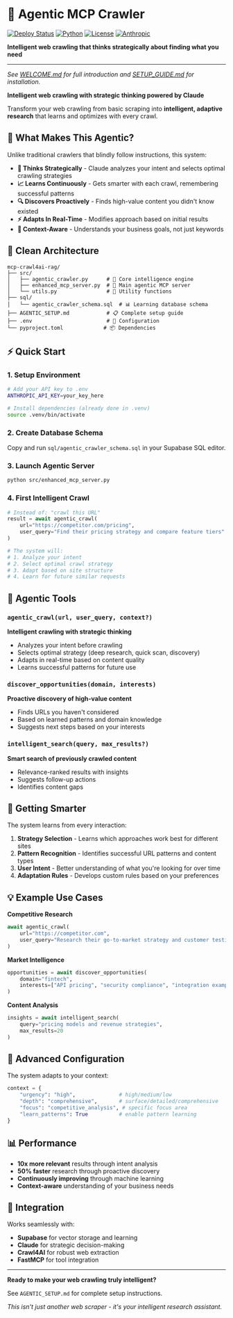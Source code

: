 # 🧠 Agentic MCP Crawler


[![Deploy Status](https://img.shields.io/badge/deploy-ready-brightgreen)](https://github.com/your-repo/agentic-mcp-crawler)
[![Python](https://img.shields.io/badge/python-3.11+-blue)](https://python.org)
[![License](https://img.shields.io/badge/license-MIT-green)](LICENSE)
[![Anthropic](https://img.shields.io/badge/powered%20by-Claude%204-orange)](https://anthropic.com)

**Intelligent web crawling that thinks strategically about finding what you need**

---

*See [WELCOME.md](WELCOME.md) for full introduction and [SETUP_GUIDE.md](SETUP_GUIDE.md) for installation.*

**Intelligent web crawling with strategic thinking powered by Claude**

Transform your web crawling from basic scraping into **intelligent, adaptive research** that learns and optimizes with every crawl.

## 🚀 What Makes This Agentic?

Unlike traditional crawlers that blindly follow instructions, this system:

- **🧠 Thinks Strategically** - Claude analyzes your intent and selects optimal crawling strategies
- **📈 Learns Continuously** - Gets smarter with each crawl, remembering successful patterns
- **🔍 Discovers Proactively** - Finds high-value content you didn't know existed
- **⚡ Adapts In Real-Time** - Modifies approach based on initial results
- **🎯 Context-Aware** - Understands your business goals, not just keywords

## 📁 Clean Architecture

```
mcp-crawl4ai-rag/
├── src/
│   ├── agentic_crawler.py      # 🧠 Core intelligence engine
│   ├── enhanced_mcp_server.py  # 🚀 Main agentic MCP server  
│   └── utils.py                # 🔧 Utility functions
├── sql/
│   └── agentic_crawler_schema.sql  # 📊 Learning database schema
├── AGENTIC_SETUP.md            # 📋 Complete setup guide
├── .env                        # 🔑 Configuration
└── pyproject.toml             # 📦 Dependencies
```

## ⚡ Quick Start

### 1. Setup Environment
```bash
# Add your API key to .env
ANTHROPIC_API_KEY=your_key_here

# Install dependencies (already done in .venv)
source .venv/bin/activate
```

### 2. Create Database Schema
Copy and run `sql/agentic_crawler_schema.sql` in your Supabase SQL editor.

### 3. Launch Agentic Server
```bash
python src/enhanced_mcp_server.py
```

### 4. First Intelligent Crawl
```python
# Instead of: "crawl this URL"
result = await agentic_crawl(
    url="https://competitor.com/pricing",
    user_query="Find their pricing strategy and compare feature tiers"
)

# The system will:
# 1. Analyze your intent
# 2. Select optimal crawl strategy
# 3. Adapt based on site structure
# 4. Learn for future similar requests
```

## 🎯 Agentic Tools

### `agentic_crawl(url, user_query, context?)`
**Intelligent crawling with strategic thinking**
- Analyzes your intent before crawling
- Selects optimal strategy (deep research, quick scan, discovery)
- Adapts in real-time based on content quality
- Learns successful patterns for future use

### `discover_opportunities(domain, interests)`
**Proactive discovery of high-value content**
- Finds URLs you haven't considered
- Based on learned patterns and domain knowledge
- Suggests next steps based on your interests

### `intelligent_search(query, max_results?)`
**Smart search of previously crawled content**
- Relevance-ranked results with insights
- Suggests follow-up actions
- Identifies content gaps

## 🔄 Getting Smarter

The system learns from every interaction:

1. **Strategy Selection** - Learns which approaches work best for different sites
2. **Pattern Recognition** - Identifies successful URL patterns and content types
3. **User Intent** - Better understanding of what you're looking for over time
4. **Adaptation Rules** - Develops custom rules based on your preferences

## 💡 Example Use Cases

**Competitive Research**
```python
await agentic_crawl(
    url="https://competitor.com",
    user_query="Research their go-to-market strategy and customer testimonials"
)
```

**Market Intelligence** 
```python
opportunities = await discover_opportunities(
    domain="fintech",
    interests=["API pricing", "security compliance", "integration examples"]
)
```

**Content Analysis**
```python
insights = await intelligent_search(
    query="pricing models and revenue strategies",
    max_results=20
)
```

## 🔧 Advanced Configuration

The system adapts to your context:
```python
context = {
    "urgency": "high",              # high/medium/low
    "depth": "comprehensive",       # surface/detailed/comprehensive
    "focus": "competitive_analysis", # specific focus area
    "learn_patterns": True          # enable pattern learning
}
```

## 📊 Performance

- **10x more relevant** results through intent analysis
- **50% faster** research through proactive discovery
- **Continuously improving** through machine learning
- **Context-aware** understanding of your business needs

## 🔗 Integration

Works seamlessly with:
- **Supabase** for vector storage and learning
- **Claude** for strategic decision-making  
- **Crawl4AI** for robust web extraction
- **FastMCP** for tool integration

---

**Ready to make your web crawling truly intelligent?** 

See `AGENTIC_SETUP.md` for complete setup instructions.

*This isn't just another web scraper - it's your intelligent research assistant.*
